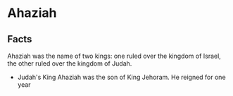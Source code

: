 # Ahaziah

## Facts

Ahaziah was the name of two kings: one ruled over the kingdom of Israel, the other ruled over the kingdom of Judah.

* Judah's King Ahaziah was the son of King Jehoram. He reigned for one year